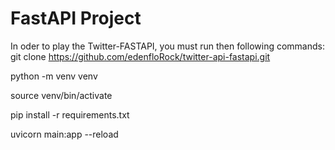 # FastAPI Project

In oder to play the Twitter-FASTAPI, you must run then following commands:
git clone https://github.com/edenfloRock/twitter-api-fastapi.git

python -m venv venv

source venv/bin/activate

pip install -r requirements.txt

uvicorn main:app --reload
```
